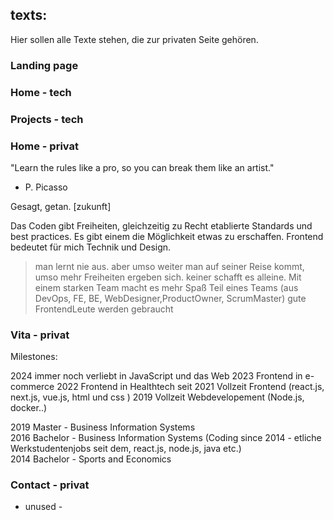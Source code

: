 ## texts: 
Hier sollen alle Texte stehen, die zur privaten Seite gehören.

### Landing page 

### Home - tech

### Projects - tech

### Home - privat

"Learn the rules like a pro,
so you can break them like an artist."
- P. Picasso

Gesagt, getan.  [zukunft]

Das Coden gibt Freiheiten, gleichzeitig zu Recht etablierte Standards und best practices.
Es gibt einem die Möglichkeit etwas zu erschaffen.
Frontend bedeutet für mich Technik und Design. 

> man lernt nie aus. aber umso weiter man auf seiner Reise kommt, umso mehr Freiheiten ergeben sich.
> keiner schafft es alleine. Mit einem starken Team macht es mehr Spaß 
> Teil eines Teams (aus DevOps, FE, BE, WebDesigner,ProductOwner, ScrumMaster)
> gute FrontendLeute werden gebraucht



### Vita - privat

Milestones: 

2024 immer noch verliebt in JavaScript und das Web 
2023 Frontend in e-commerce
2022 Frontend in Healthtech 
seit 2021 Vollzeit Frontend (react.js, next.js, vue.js, html und css )
2019 Vollzeit Webdevelopement (Node.js, docker..)


2019 Master - Business Information Systems \
2016 Bachelor - Business Information Systems 
(Coding since 2014 - etliche Werkstudentenjobs seit dem, react.js, node.js, java etc.) \
2014 Bachelor - Sports and Economics


### Contact - privat
- unused - 
